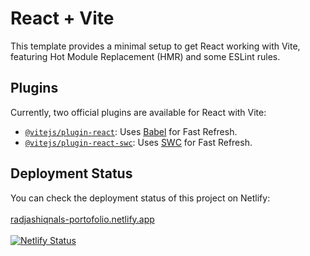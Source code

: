 # React + Vite

This template provides a minimal setup to get React working with Vite, featuring Hot Module Replacement (HMR) and some ESLint rules.

## Plugins

Currently, two official plugins are available for React with Vite:

- [`@vitejs/plugin-react`](https://github.com/vitejs/vite-plugin-react/blob/main/packages/plugin-react/README.md): Uses [Babel](https://babeljs.io/) for Fast Refresh.
- [`@vitejs/plugin-react-swc`](https://github.com/vitejs/vite-plugin-react-swc): Uses [SWC](https://swc.rs/) for Fast Refresh.

## Deployment Status

You can check the deployment status of this project on Netlify:<br><br>
<a href="radjashiqnals-portofolio.netlify.app">radjashiqnals-portofolio.netlify.app<a>
<br><br>
[![Netlify Status](https://api.netlify.com/api/v1/badges/3f27cce3-46a2-48d2-8bd6-b77814040f3c/deploy-status)](https://app.netlify.com/sites/radjashiqnals-portofolio/deploys)
